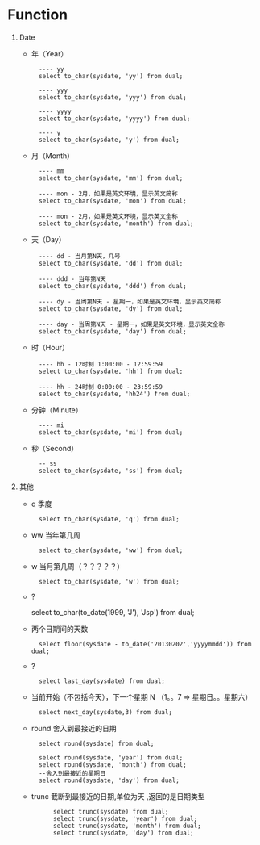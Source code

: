 Function
===

1. Date

	+ 年（Year）
		
			---- yy
			select to_char(sysdate, 'yy') from dual;

			---- yyy
			select to_char(sysdate, 'yyy') from dual;

			---- yyyy
			select to_char(sysdate, 'yyyy') from dual;

			---- y
			select to_char(sysdate, 'y') from dual;

	- 月（Month）

			---- mm
			select to_char(sysdate, 'mm') from dual;

			---- mon - 2月，如果是英文环境，显示英文简称
			select to_char(sysdate, 'mon') from dual;

			---- mon - 2月，如果是英文环境，显示英文全称
			select to_char(sysdate, 'month') from dual;

	- 天（Day）

			---- dd - 当月第N天，几号
			select to_char(sysdate, 'dd') from dual;

			---- ddd - 当年第N天
			select to_char(sysdate, 'ddd') from dual;

			---- dy - 当周第N天 - 星期一，如果是英文环境，显示英文简称
			select to_char(sysdate, 'dy') from dual;

			---- day - 当周第N天 - 星期一，如果是英文环境，显示英文全称
			select to_char(sysdate, 'day') from dual;


	- 时（Hour）

			---- hh - 12时制 1:00:00 - 12:59:59
			select to_char(sysdate, 'hh') from dual;

			---- hh - 24时制 0:00:00 - 23:59:59
			select to_char(sysdate, 'hh24') from dual;

	- 分钟（Minute）

			---- mi
			select to_char(sysdate, 'mi') from dual;


	- 秒（Second）

			-- ss
			select to_char(sysdate, 'ss') from dual;


2. 其他

	- q 季度

			select to_char(sysdate, 'q') from dual;

	- ww 当年第几周

			select to_char(sysdate, 'ww') from dual;

	- w 当月第几周（？？？？？）

			select to_char(sysdate, 'w') from dual;

	- ?

		select to_char(to_date(1999, 'J'), 'Jsp') from dual;

	- 两个日期间的天数     

			select floor(sysdate - to_date('20130202','yyyymmdd')) from dual;

	- ?

			select last_day(sysdate) from dual;

	- 当前开始（不包括今天），下一个星期 N （1。。7 => 星期日。。星期六）

			select next_day(sysdate,3) from dual;

	- round 舍入到最接近的日期

			select round(sysdate) from dual;

			select round(sysdate, 'year') from dual;
			select round(sysdate, 'month') from dual;
			--舍入到最接近的星期日
			select round(sysdate, 'day') from dual;

	- trunc 截断到最接近的日期,单位为天 ,返回的是日期类型
				 
				select trunc(sysdate) from dual;
				select trunc(sysdate, 'year') from dual;
				select trunc(sysdate, 'month') from dual;
				select trunc(sysdate, 'day') from dual;
